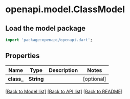 # openapi.model.ClassModel

## Load the model package
```dart
import 'package:openapi/openapi.dart';
```

## Properties
Name | Type | Description | Notes
------------ | ------------- | ------------- | -------------
**class_** | **String** |  | [optional] 

[[Back to Model list]](../README.md#documentation-for-models) [[Back to API list]](../README.md#documentation-for-api-endpoints) [[Back to README]](../README.md)


